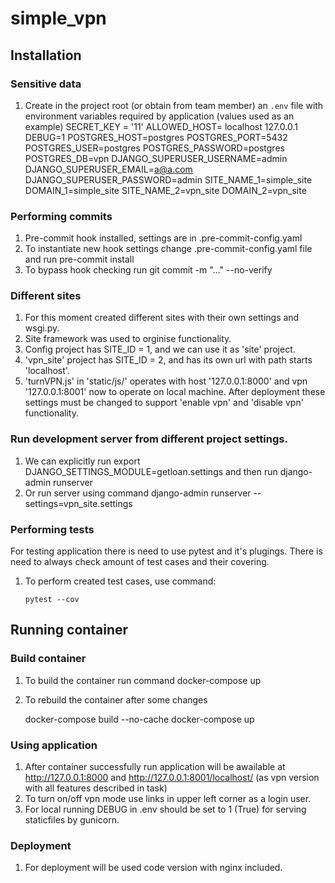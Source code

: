 # simple_vpn

## Installation

### Sensitive data

1. Create in the project root (or obtain from team member) an `.env` file with 
environment variables required by application (values used as an example)
    SECRET_KEY = '11'
    ALLOWED_HOST= localhost 127.0.0.1
    DEBUG=1
    POSTGRES_HOST=postgres
    POSTGRES_PORT=5432
    POSTGRES_USER=postgres
    POSTGRES_PASSWORD=postgres
    POSTGRES_DB=vpn
    DJANGO_SUPERUSER_USERNAME=admin
    DJANGO_SUPERUSER_EMAIL=a@a.com
    DJANGO_SUPERUSER_PASSWORD=admin
    SITE_NAME_1=simple_site
    DOMAIN_1=simple_site
    SITE_NAME_2=vpn_site
    DOMAIN_2=vpn_site
### Performing commits

1. Pre-commit hook installed, settings are in .pre-commit-config.yaml
2. To instantiate new hook settings change .pre-commit-config.yaml file
     and run     pre-commit install
3. To bypass hook checking run      git commit -m "..." --no-verify


### Different sites

1. For this moment created different sites with their own settings and wsgi.py.
2. Site framework was used to orginise functionality.
3. Config project has SITE_ID = 1, and we can use it as 'site' project.
4. 'vpn_site' project has SITE_ID = 2, and has its own url with path starts 'localhost'.
5. 'turnVPN.js' in 'static/js/' operates with host '127.0.0.1:8000' and vpn '127.0.0.1:8001' now to
    operate on local machine. After deployment these settings must be changed to
    support 'enable vpn' and 'disable vpn' functionality.


### Run development server from different project settings.

1. We can explicitly run
    export DJANGO_SETTINGS_MODULE=getloan.settings
    and then run django-admin runserver
2. Or run server using command
    django-admin runserver --settings=vpn_site.settings

### Performing tests

For testing application there is need to use pytest and it's plugings.
There is need to always check amount of test cases and their covering.

1. To perform created test cases, use command:

       pytest --cov

## Running container

### Build container

1. To build the container run command     docker-compose up 
2. To rebuild the container after some changes  

    docker-compose build --no-cache
    docker-compose up

### Using application

1. After container successfully run application will be awailable at
   http://127.0.0.1:8000 and http://127.0.0.1:8001/localhost/ (as vpn version
   with all features described in task)
2. To turn on/off vpn mode use links in upper left corner as a login user.
3. For local running DEBUG in .env should be set to 1 (True) for serving staticfiles
    by gunicorn.

### Deployment

1. For deployment will be used code version with nginx included.
